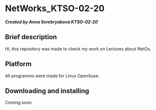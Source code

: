 # NetWorks_KTSO-02-20
***Created by Anna Serebryakova KTSO-02-20***

## Brief description
Hi, this repository was made to check my work on Lectures about NetOs.

## Platform
All programms were made for Linux OpenSuse.

## Downloading and installing
Coming soon
